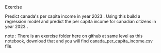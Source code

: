 Exercise


Predict canada's per capita income in year 2023 . Using this build a regression model and predict the per capita income for canadian citizens in year 2023 .


note : There is an exercise folder here on github at same level as this notebook, download that and you will find canada_per_capita_income.csv file.
